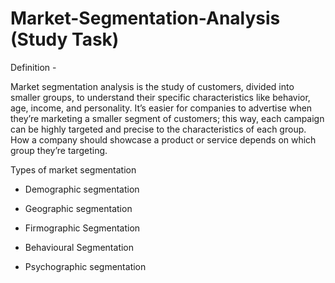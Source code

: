 # Market-Segmentation-Analysis (Study Task)

Definition -

Market segmentation analysis is the study of customers, divided into smaller groups, to understand their specific characteristics like 
behavior, age, income, and personality. It’s easier for companies to advertise when they’re marketing a smaller segment of customers; this way, 
each campaign can be highly targeted and precise to the characteristics of each group. How a company should showcase a product or service
depends on which group they’re targeting.


Types of market segmentation

- Demographic segmentation

- Geographic segmentation

- Firmographic Segmentation

- Behavioural Segmentation

- Psychographic segmentation
